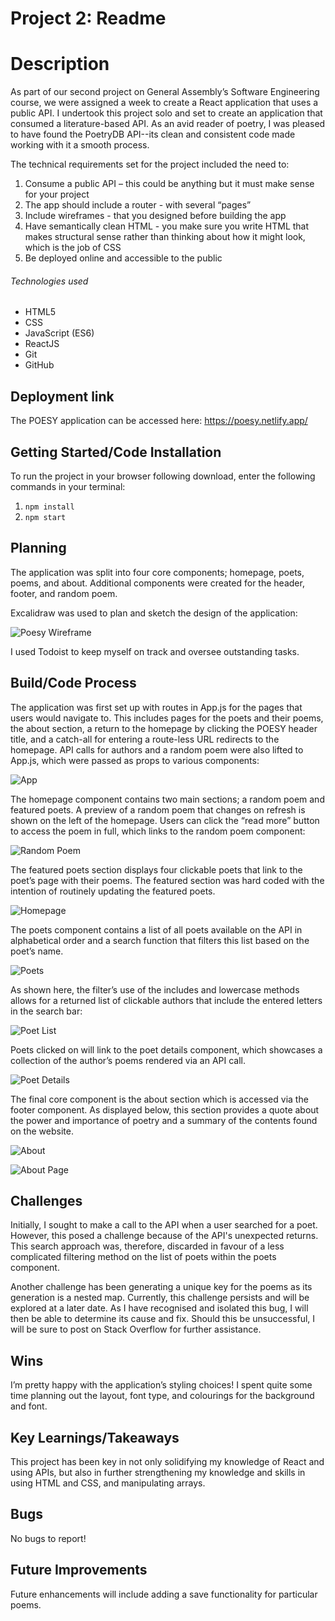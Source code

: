 # Project 2: Readme

# Description

As part of our second project on General Assembly’s Software Engineering course, we were assigned a week to create a React application that uses a public API. I undertook this project solo and set to create an application that consumed a literature-based API. As an avid reader of poetry, I was pleased to have found the PoetryDB API--its clean and consistent code made working with it a smooth process.

The technical requirements set for the project included the need to:

1. Consume a public API – this could be anything but it must make sense for your project
2. The app should include a router - with several “pages”
3. Include wireframes - that you designed before building the app
4. Have semantically clean HTML - you make sure you write HTML that makes structural sense rather than thinking about how it might look, which is the job of CSS
5. Be deployed online and accessible to the public

###### Technologies used

- HTML5
- CSS
- JavaScript (ES6)
- ReactJS
- Git
- GitHub

## Deployment link

The POESY application can be accessed here: https://poesy.netlify.app/

## Getting Started/Code Installation

To run the project in your browser following download, enter the following commands in your terminal:

1. `npm install`
2. `npm start`

## Planning

The application was split into four core components; homepage, poets, poems, and about. Additional components were created for the header, footer, and random poem.

Excalidraw was used to plan and sketch the design of the application:

![Poesy Wireframe](./src/components/images/Poesy_Wireframe.png)

I used Todoist to keep myself on track and oversee outstanding tasks.

## Build/Code Process

The application was first set up with routes in App.js for the pages that users would navigate to. This includes pages for the poets and their poems, the about section, a return to the homepage by clicking the POESY header title, and a catch-all for entering a route-less URL redirects to the homepage. API calls for authors and a random poem were also lifted to App.js, which were passed as props to various components:

![App](./src/components/images/App.png)

The homepage component contains two main sections; a random poem and featured poets. A preview of a random poem that changes on refresh is shown on the left of the homepage. Users can click the “read more” button to access the poem in full, which links to the random poem component:

![Random Poem](./src/components/images/Random_Poem.png)

The featured poets section displays four clickable poets that link to the poet’s page with their poems. The featured section was hard coded with the intention of routinely updating the featured poets.

![Homepage](./src/components/images/Homepage.png)

The poets component contains a list of all poets available on the API in alphabetical order and a search function that filters this list based on the poet’s name.

![Poets](./src/components/images/Poets.png)

As shown here, the filter’s use of the includes and lowercase methods allows for a returned list of clickable authors that include the entered letters in the search bar:

![Poet List](./src/components/images/Poets_list.png)

Poets clicked on will link to the poet details component, which showcases a collection of the author’s poems rendered via an API call.

![Poet Details](./src/components/images/Poet_Details.png)

The final core component is the about section which is accessed via the footer component. As displayed below, this section provides a quote about the power and importance of poetry and a summary of the contents found on the website.

![About](./src/components/images/About.png)

![About Page](./src/components/images/About_page.png)

## Challenges

Initially, I sought to make a call to the API when a user searched for a poet. However, this posed a challenge because of the API's unexpected returns. This search approach was, therefore, discarded in favour of a less complicated filtering method on the list of poets within the poets component.

Another challenge has been generating a unique key for the poems as its generation is a nested map. Currently, this challenge persists and will be explored at a later date. As I have recognised and isolated this bug, I will then be able to determine its cause and fix. Should this be unsuccessful, I will be sure to post on Stack Overflow for further assistance.

## Wins

I’m pretty happy with the application’s styling choices! I spent quite some time planning out the layout, font type, and colourings for the background and font.

## Key Learnings/Takeaways

This project has been key in not only solidifying my knowledge of React and using APIs, but also in further strengthening my knowledge and skills in using HTML and CSS, and manipulating arrays.

## Bugs

No bugs to report!

## Future Improvements

Future enhancements will include adding a save functionality for particular poems.
